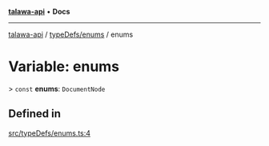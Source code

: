 [**talawa-api**](../../../README.md) • **Docs**

***

[talawa-api](../../../modules.md) / [typeDefs/enums](../README.md) / enums

# Variable: enums

\> `const` **enums**: `DocumentNode`

## Defined in

[src/typeDefs/enums.ts:4](https://github.com/PalisadoesFoundation/talawa-api/blob/0e711c6a6b57f55ab5776fc9c8edfc5ebc0b3d70/src/typeDefs/enums.ts#L4)
